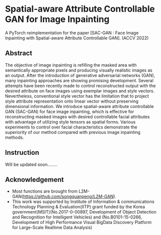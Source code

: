 # Spatial-aware Attribute Controllable GAN for Image Inpainting
A PyTorch reimplementation for the paper [SAC-GAN : Face Image Inpainting with Spatial-aware Attribute Controllable GAN]. (ACCV 2022)

## Abstract 
The objective of image inpainting is refilling the masked area with semantically appropriate pixels and producing visually realistic images as an output. After the introduction of generative adversarial networks (GAN), many inpainting approaches are showing promising development. Several attempts have been recently made to control reconstructed output with the desired attribute on face images using exemplar images and style vectors. Nevertheless, conventional style vector has the limitation that to project style attribute representation onto linear vector without preserving dimensional information. We introduce spatial-aware attribute controllable GAN (SAC-GAN) for face image inpainting, which is effective for reconstructing masked images with desired controllable facial attributes with advantage of utilizing style tensors as spatial forms. Various experiments to control over facial characteristics demonstrate the superiority of our method compared with previous image inpainting methods.

## Instruction
Will be updated soon........

## Acknowledgement
 + Most functions are brought from L2M-GAN(https://github.com/songquanpeng/L2M-GAN).
 + This work was supported by Institute of Information & communications Technology Planning & Evaluation(IITP) grant funded by the Korea government(MSIT)(No.2017-0-00897, Development of Object Detection and Recognition for Intelligent Vehicles) and (No.B0101-15-0266, Development of High Performance Visual BigData Discovery Platform for Large-Scale Realtime Data Analysis)